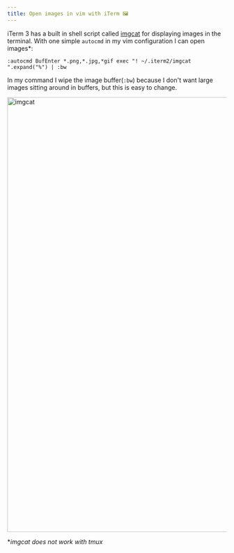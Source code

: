 ```yaml
---
title: Open images in vim with iTerm 🖼
---
```


iTerm 3 has a built in shell script called [imgcat](https://www.iterm2.com/documentation-images.html) for displaying images in the terminal. With one simple `autocmd` in my vim configuration I can open images*:

```vim
:autocmd BufEnter *.png,*.jpg,*gif exec "! ~/.iterm2/imgcat ".expand("%") | :bw
```

In my command I wipe the image buffer(`:bw`) because I don't want large images sitting around in buffers, but this is easy to change.

<img alt="imgcat" title="imgcat" src="https://s3.amazonaws.com/files.dillonhafer.com/c9b5bb7baf.gif" width="1000" />

**imgcat does not work with tmux*
